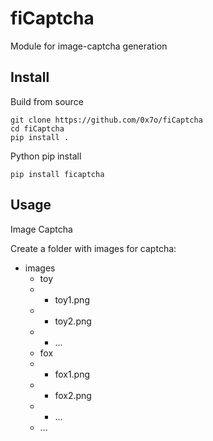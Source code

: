 # fiCaptcha
Module for image-captcha generation

## Install
Build from source
```
git clone https://github.com/0x7o/fiCaptcha
cd fiCaptcha
pip install .
```

Python pip install
```
pip install ficaptcha
```
## Usage
Image Captcha

Create a folder with images for captcha:
* images
  * toy
   * * toy1.png
   * * toy2.png
   * * ...
  * fox
   * * fox1.png
   * * fox2.png
   * * ...
  * ... 
